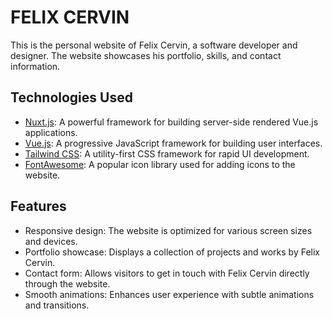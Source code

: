 # FELIX CERVIN
  
  This is the personal website of Felix Cervin, a software developer and designer. The website showcases his portfolio, skills, and contact information.
  
  ## Technologies Used
  
  - [Nuxt.js](https://nuxtjs.org/): A powerful framework for building server-side rendered Vue.js applications.
  - [Vue.js](https://vuejs.org/): A progressive JavaScript framework for building user interfaces.
  - [Tailwind CSS](https://tailwindcss.com/): A utility-first CSS framework for rapid UI development.
  - [FontAwesome](https://fontawesome.com/): A popular icon library used for adding icons to the website.
  
  ## Features
  
  - Responsive design: The website is optimized for various screen sizes and devices.
  - Portfolio showcase: Displays a collection of projects and works by Felix Cervin.
  - Contact form: Allows visitors to get in touch with Felix Cervin directly through the website.
  - Smooth animations: Enhances user experience with subtle animations and transitions.